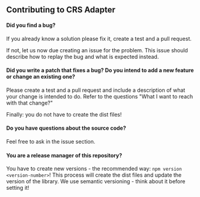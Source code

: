 ## Contributing to CRS Adapter

#### Did you find a bug?

If you already know a solution please fix it, create a test and a pull request. 

If not, let us now due creating an issue for the problem. 
This issue should describe how to replay the bug and what is expected instead.

#### Did you write a patch that fixes a bug? Do you intend to add a new feature or change an existing one?

Please create a test and a pull request and include a description of what your change is intended to do.
Refer to the questions "What I want to reach with that change?"

Finally: you do not have to create the dist files!

#### Do you have questions about the source code?

Feel free to ask in the issue section.

#### You are a release manager of this repository?

You have to create new versions - the recommended way: `npm version <version-number>`!
This process will create the dist files and update the version of the library.
We use semantic versioning - think about it before setting it!
